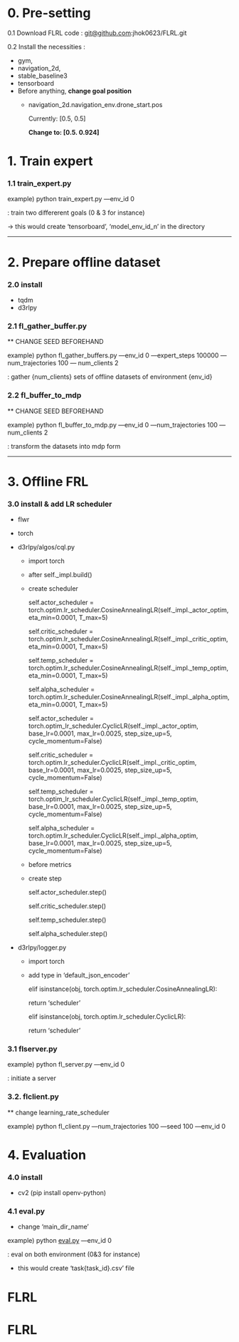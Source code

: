 # 0. Pre-setting

0.1 Download FLRL code : [git@github.com](mailto:git@github.com):jhok0623/FLRL.git

0.2 Install the necessities :

- gym,
- navigation_2d,
- stable_baseline3
- tensorboard
- Before anything, **change goal position**
    - navigation_2d.navigation_env.drone_start.pos
        
        Currently: [0.5, 0.5]
        
        **Change to: [0.5. 0.924]**
        

# 1. Train expert

### 1.1 train_expert.py

example) python train_expert.py —env_id 0

: train two differerent goals (0 & 3 for instance)

→ this would create ‘tensorboard’, ‘model_env_id_n’ in the directory

_______________________________________________

# 2. Prepare offline dataset

### 2.0 install

- tqdm
- d3rlpy

### 2.1 fl_gather_buffer.py

** CHANGE SEED BEFOREHAND

example) python fl_gather_buffers.py —env_id 0 —expert_steps 100000 —num_trajectories 100 — num_clients 2

: gather {num_clients} sets of offline datasets of environment {env_id} 

### 2.2 fl_buffer_to_mdp

** CHANGE SEED BEFOREHAND

example) python fl_buffer_to_mdp.py —env_id 0 —num_trajectories 100 —num_clients 2

: transform the datasets into mdp form

_________________________________________________

# 3. Offline FRL

### 3.0 install & add LR scheduler

- flwr
- torch
- d3rlpy/algos/cql.py
    - import torch
    - after self._impl.build()
    - create scheduler
        
        self.actor_scheduler = torch.optim.lr_scheduler.CosineAnnealingLR(self._impl._actor_optim, eta_min=0.0001, T_max=5)
        
        self.critic_scheduler = torch.optim.lr_scheduler.CosineAnnealingLR(self._impl._critic_optim, eta_min=0.0001, T_max=5)
        
        self.temp_scheduler = torch.optim.lr_scheduler.CosineAnnealingLR(self._impl._temp_optim, eta_min=0.0001, T_max=5)
        
        self.alpha_scheduler = torch.optim.lr_scheduler.CosineAnnealingLR(self._impl._alpha_optim, eta_min=0.0001, T_max=5)
        
        self.actor_scheduler = torch.optim_lr_scheduler.CyclicLR(self._impl._actor_optim, base_lr=0.0001, max_lr=0.0025, step_size_up=5, cycle_momentum=False)
        
        self.critic_scheduler = torch.optim.lr_scheduler.CyclicLR(self._impl._critic_optim, base_lr=0.0001, max_lr=0.0025, step_size_up=5, cycle_momentum=False)
        
        self.temp_scheduler = torch.optim_lr_scheduler.CyclicLR(self._impl._temp_optim, base_lr=0.0001, max_lr=0.0025, step_size_up=5, cycle_momentum=False)
        
        self.alpha_scheduler = torch.optim.lr_scheduler.CyclicLR(self._impl._alpha_optim, base_lr=0.0001, max_lr=0.0025, step_size_up=5, cycle_momentum=False)
        
    - before metrics
    - create step
        
        self.actor_scheduler.step()
        
        self.critic_scheduler.step()
        
        self.temp_scheduler.step()
        
        self.alpha_scheduler.step()
        
- d3rlpy/logger.py
    - import torch
    - add type in ‘default_json_encoder’
        
        elif isinstance(obj, torch.optim.lr_scheduler.CosineAnnealingLR):
        
        return ‘scheduler’
        
        elif isinstance(obj, torch.optim.lr_scheduler.CyclicLR):
        
        return ‘scheduler’
        

### 3.1 flserver.py

example) python fl_server.py —env_id 0

: initiate a server

### 3.2. flclient.py

** change learning_rate_scheduler

example) python fl_client.py —num_trajectories 100 —seed 100 —env_id 0

# 4. Evaluation

### 4.0 install

- cv2 (pip install openv-python)

### 4.1 eval.py

- change ‘main_dir_name’

example) python [eval.py](http://eval.py) —env_id 0

: eval on both environment (0&3 for instance)

- this would create ‘task{task_id}.csv’ file
# FLRL
# FLRL
